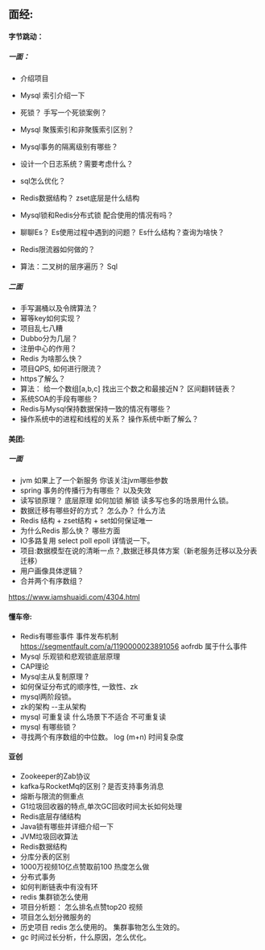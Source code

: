 ## 面经:

#### 	字节跳动：

##### 		 一面：

-  介绍项目

- Mysql 索引介绍一下     

- 死锁？ 手写一个死锁案例？
- Mysql 聚簇索引和非聚簇索引区别？
- Mysql事务的隔离级别有哪些？
- 设计一个日志系统？需要考虑什么？
- sql怎么优化？
- Redis数据结构？ zset底层是什么结构
- Mysql锁和Redis分布式锁 配合使用的情况有吗？
- 聊聊Es？ Es使用过程中遇到的问题？ Es什么结构？查询为啥快？
- Redis限流器如何做的？
- 算法：二叉树的层序遍历？  Sql

#####        二面

- 手写漏桶以及令牌算法？
- 幂等key如何实现？
- 项目乱七八糟
- Dubbo分为几层？
- 注册中心的作用？
- Redis 为啥那么快？
- 项目QPS, 如何进行限流？
- https了解么？
- 算法： 给一个数组[a,b,c] 找出三个数之和最接近N？   区间翻转链表？
- 系统SOA的手段有哪些？
- Redis与Mysql保持数据保持一致的情况有哪些？
- 操作系统中的进程和线程的关系？  操作系统中断了解么？

#### 美团:

##### 一面

- jvm 如果上了一个新服务 你该关注jvm哪些参数
- spring 事务的传播行为有哪些？ 以及失效
- 读写锁原理？ 底层原理 如何加锁 解锁 读多写也多的场景用什么锁。
- 数据迁移有哪些好的方式？ 怎么办？ 什么方法
- Redis 结构 + zset结构 + set如何保证唯一
- 为什么Redis 那么快？ 哪些方面
- IO多路复用 select poll epoll 详情说一下。
- 项目:数据模型在说的清晰一点？,数据迁移具体方案（新老服务迁移以及分表迁移）
- 用户画像具体逻辑？
- 合并两个有序数组？



https://www.iamshuaidi.com/4304.html

#### 懂车帝:

- Redis有哪些事件  事件发布机制   https://segmentfault.com/a/1190000023891056  aofrdb 属于什么事件
- Mysql 乐观锁和悲观锁底层原理
- CAP理论
- Mysql主从复制原理 ?
- 如何保证分布式的顺序性, 一致性、zk
- mysql两阶段锁。
- zk的架构  --主从架构  
- mysql 可重复读   什么场景下不适合 不可重复读
- mysql 有哪些锁？
- 寻找两个有序数组的中位数。  log (m+n) 时间复杂度

#### 亚创

- Zookeeper的Zab协议
- kafka与RocketMq的区别？是否支持事务消息
- 熔断与限流的侧重点
- G1垃圾回收器的特点,单次GC回收时间太长如何处理
- Redis底层存储结构
- Java锁有哪些并详细介绍一下
- JVM垃圾回收算法
- Redis数据结构
- 分库分表的区别
- 1000万视频10亿点赞取前100 热度怎么做
-  分布式事务
-  如何判断链表中有没有环
- redis 集群锁怎么使用
- 项目分析题： 怎么排名点赞top20 视频
- 项目怎么划分微服务的
- 历史项目 redis 怎么使用的。 集群事物怎么生效的。
- gc 时间过长分析，什么原因，怎么优化。